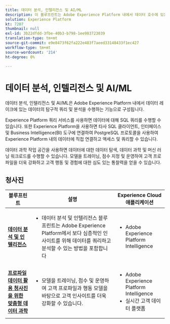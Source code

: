 ```yaml
---
title: 데이터 분석, 인텔리전스 및 AI/ML
description: 이 블루프린트는 Adobe Experience Platform 내에서 데이터 호수에 있는 데이터의 탐구적 쿼리 및 분석을 수행할 수 있는 기능을 보여줍니다.
solution: Experience Platform
kt: 7207
thumbnail: null
exl-id: 3b22dfdd-3fbe-40b3-b798-1ee983723039
translation-type: tm+mt
source-git-commit: e9e8473f62fa222e483f7aeed33148433f1ec427
workflow-type: tm+mt
source-wordcount: '214'
ht-degree: 0%

---
```


# 데이터 분석, 인텔리전스 및 AI/ML

데이터 분석, 인텔리전스 및 AI/ML은 Adobe Experience Platform 내에서 데이터 레이크에 있는 데이터의 탐구적 쿼리 및 분석을 수행하는 기능으로 구성됩니다.

Experience Platform 쿼리 서비스를 사용하면 데이터에 대해 SQL 쿼리를 수행할 수 있습니다. 또한 Experience Platform을 사용하면 타사 SQL 클라이언트, 인터페이스 및 Business Intelligence(BI) 도구에 연결하여 PostgreSQL 프로토콜을 사용하여 Experience Platform 내의 데이터에 직접 연결하고 액세스 및 쿼리할 수 있습니다.

데이터 과학 작업 공간을 사용하면 데이터에 대한 데이터 탐색, 데이터 과학 및 머신 러닝 워크로드를 수행할 수 있습니다. 모델을 트레이닝, 점수 지정 및 운영하여 고객 프로파일을 더욱 강화하고 고객 행동 및 경험에 대한 심도 있는 통찰력을 얻을 수 있습니다.

## 청사진

| 블루프린트 | 설명 | Experience Cloud 애플리케이션 |
|---|---|---|
| **[데이터 분석 및 인텔리전스](analysis.md)** | <ul><li>데이터 분석 및 인텔리전스 블루프린트는 Adobe Experience Platform에서 보다 심층적인 인사이트를 위해 데이터를 쿼리하고 분석할 수 있는 방법을 포함합니다</ul></li> | <ul><li> Adobe Experience Platform Intelligence</ul></li> |
| **[프로파일 데이터 활용 청사진을 위한 맞춤형 데이터 과학](data-science.md)** | <ul><li>모델을 트레이닝, 점수 및 운영하여 고객 프로파일과 행동 모델을 바탕으로 고객 인사이트를 더욱 강화할 수 있습니다.</li></ul> | <ul><li>Adobe Experience Platform Intelligence</li><li> 실시간 고객 데이터 플랫폼</li></ul> |
